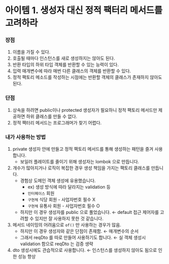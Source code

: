# 아이템 1. 생성자 대신 정적 팩터리 메서드를 고려하라

### 장점

1. 이름을 가질 수 있다.
2. 호출될 때마다 인스턴스를 새로 생성하지는 않아도 된다.
3. 반환 타입의 하위 타입 객체를 반환할 수 있는 능력이 있다.
4. 입력 매개변수에 따라 매번 다른 클래스의 객체를 반환할 수 있다.
5. 정적 팩토리 메소드를 작성하는 시점에는 반환할 객체의 클래스가 존재하지 않아도 된다.

### 단점

1. 상속을 하려면 public이나 protected 생성자가 필요하니 정적 팩토리 메서드만 제공하면 하위 클래스를 만들 수 없다.
2. 정적 팩터리 메서드는 프로그래머가 찾기 어렵다.

### 내가 사용하는 방법

1. private 생성자 안에 만들고 정적 팩토리 메서드를 통해 생성하는 패턴을 즐겨 사용합니다.
   * 보일러 플레이트를 줄이기 위해 생성자는 lombok 으로 만듭니다.
2. 개수가 많아지거나 로직이 복잡한 경우 생성 책임을 가지는 팩토리 클래스를 만듭니다.
   * 경험상 도메인 객체 생성에 유용했습니다.
     * ex) 생성 방식에 따라 달라지는 validation 등
     * `인터페이스` 회원
     * `구현체` 식당 회원 - 사업자번호 필수 X
     * `구현체` 유통사 회원 - 사업자번호 필수 O
   * 하지만 이 경우 생성자를 public 으로 풀었습니다. ← default 접근 제어자를 고려할 수 있지만 잘 사용하지 못한 것 같습니다.
3. 메서드 네이밍의 어려움으로 `of()` 만 사용하는 경우가 많음.
   * 하지만 이 경우 생성자와 같은 단점이 존재함. ← 매개변수의 순서
   * 그래서 reqDto 를 따로 만들어 사용하기도 합니다. ← 실 객체 생성시 validation 함으로 reqDto 는 검증 생략
4. dto 생성시에도 관습적으로 사용합니다. ← 인스턴스를 생성하지 않아도 됨으로 인한 성능 향상
